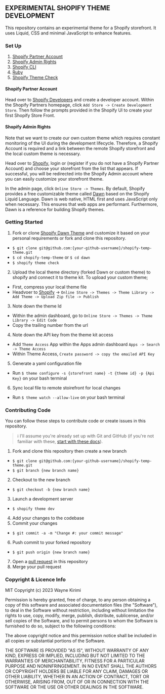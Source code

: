 ## EXPERIMENTAL SHOPIFY THEME DEVELOPMENT
This repository contains an experimental theme for a Shopify storefront. It uses Liquid, CSS and minimal JavaScript to enhance features.

### Set Up
1. [Shopify Partner Account](https://shopify.dev.com) 
2. [Shopify Admin Rights](https://shopify.com)
3. [Shopify CLI](https://shopify.dev/docs/themes/tools/cli/install)
4. [Ruby](https://www.ruby-lang.org/en/documentation/installation/)
5. [Shopify Theme Check](https://github.com/Shopify/theme-check-vscode)

#### Shopify Partner Account
Head over to [Shopify Developers](https://shopify.dev.com) and create a developer account. Within the Shopify Partners homepage, click `Add Store -> Create Development Store`. Then follow the prompts provided in the Shopify UI to create your first Shopify Store Front.

#### Shopify Admin Rights
Note that we want to create our own custom theme which requires constant monitoring of the UI during the development lifecycle. Therefore, 
a Shopify Account is required and a link between the remote Shopify storefront and the local custom theme is necessary. 

Head over to [Shopify](https://shopify.com), login or (register if you do not have a Shopify Partner Account) and choose your
storefront from the list that appears. If successful, you will be redirected into the Shopify Admin account where you can easily customize your storefront theme.

In the admin page, click `Online Store -> Themes`. By default, Shopify provides a free customizable theme called [Dawn](https://github.com/shopify/dawn) based on the Shopify Liquid Language. Dawn is web native, HTML first and uses JavaScript only when necessary. This ensures that web apps are performant. Furthermore, Dawn is a reference for building Shopify themes.

### Getting Started
1. Fork or clone [Shopify Dawn Theme](https://github.com/shopify/dawn) and customize it based on your personal requirements or fork and clone this repository.
- `$ git clone git@github.com:{your-github-username}/shopify-temp-theme.git`
- `$ cd shopify-temp-theme` or `$ cd dawn`
- `$ shopify theme check`

2. Upload the local theme directory (forked Dawn or custom theme) to shopify and connect it to theme kit. To upload your custom theme;
-  First, compress your local theme file
-  Headvoer to [Shopify](https://admin.shopify.com) -> `Online Store -> Themes -> Theme Library -> Add Theme -> Upload Zip file -> Publish`

3. Note down the theme Id 
- Within the admin dashboard, go to `Online Store -> Themes -> Theme Library -> Edit Code`
- Copy the trailing number from the url

4. Note down the API key from the theme kit access 
- Add `Theme Access` App within the Apps admin dashboard `Apps -> Search -> Theme Access`
- Within Theme Access, `Create password -> copy the emailed API Key`

5. Generate a yaml configuration file
- Run `$ theme configure -s {storefront name} -t {theme id} -p {Api Key}` on your bash terminal

6. Sync local file to remote stoirefront for local changes
- Run `$ theme watch --allow-live` on your bash terminal

### Contributing Code
You can follow these steps to contribute code or create issues in this repository.

>:information_source: I'll assume you're already set up with Git and GitHub (if you're not familiar with these, [start with these docs](https://docs.github.com/github/getting-started-with-github/quickstart/set-up-git)).

1. Fork and clone this repository then create a new branch
- `$ git clone git@github.com:{your-github-username}/shopify-temp-theme.git`
- `$ git branch {new branch name}`

2. Checkout to the new branch
- `$ git checkout -b {new branch name}`

3. Launch a development server
- `$ shopify theme dev`

4. Add your changes to the codebase
5. Commit your changes
- `$ git commit -a -m "Change #: your commit message"`

6. Push commit to your forked repository
- `$ git push origin {new branch name}`

7. Open a [pull request](https://help.github.com/articles/creating-a-pull-request-from-a-fork/) in this repository
8. Merge your pull request

### Copyright & Licence Info
MIT Copyright (c) 2023 Wayne Kirimi

Permission is hereby granted, free of charge, to any person obtaining a copy of this software and associated documentation files (the "Software"), to deal in the Software without restriction, including without limitation the rights to use, copy, modify, merge, publish, distribute, sublicense, and/or sell copies of the Software, and to permit persons to whom the Software is furnished to do so, subject to the following conditions:

The above copyright notice and this permission notice shall be included in all copies or substantial portions of the Software.

THE SOFTWARE IS PROVIDED "AS IS", WITHOUT WARRANTY OF ANY KIND, EXPRESS OR IMPLIED, INCLUDING BUT NOT LIMITED TO THE WARRANTIES OF MERCHANTABILITY, FITNESS FOR A PARTICULAR PURPOSE AND NONINFRINGEMENT. IN NO EVENT SHALL THE AUTHORS OR COPYRIGHT HOLDERS BE LIABLE FOR ANY CLAIM, DAMAGES OR OTHER LIABILITY, WHETHER IN AN ACTION OF CONTRACT, TORT OR OTHERWISE, ARISING FROM, OUT OF OR IN CONNECTION WITH THE SOFTWARE OR THE USE OR OTHER DEALINGS IN THE SOFTWARE.
